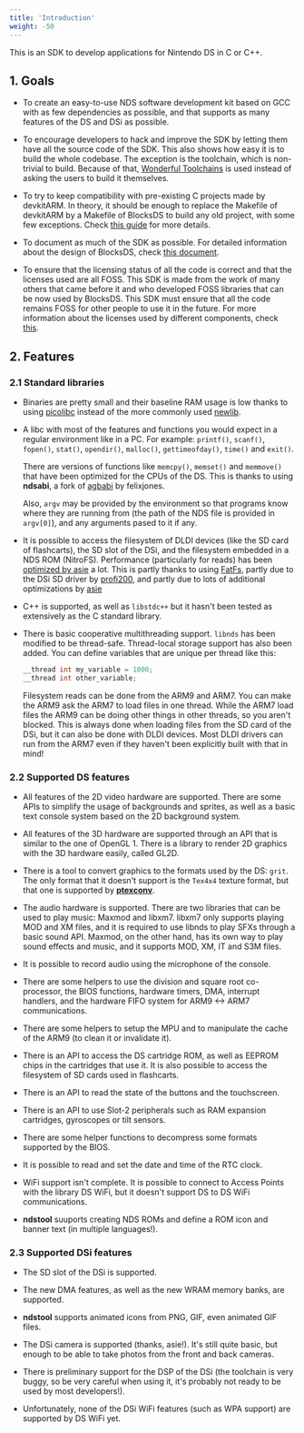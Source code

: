 ```yaml
---
title: 'Introduction'
weight: -50
---
```


This is an SDK to develop applications for Nintendo DS in C or C++.

## 1. Goals

- To create an easy-to-use NDS software development kit based on GCC with as few
  dependencies as possible, and that supports as many features of the DS and DSi
  as possible.

- To encourage developers to hack and improve the SDK by letting them have all
  the source code of the SDK. This also shows how easy it is to build the whole
  codebase. The exception is the toolchain, which is non-trivial to build.
  Because of that, [Wonderful Toolchains](https://wonderful.asie.pl/) is used
  instead of asking the users to build it themselves.

- To try to keep compatibility with pre-existing C projects made by devkitARM.
  In theory, it should be enough to replace the Makefile of devkitARM by a
  Makefile of BlocksDS to build any old project, with some few exceptions. Check
  [this guide](../../technical/devkitarm_porting_guide) for more details.

- To document as much of the SDK as possible. For detailed information about the
  design of BlocksDS, check [this document](../../technical/design_guide).

- To ensure that the licensing status of all the code is correct and that the
  licenses used are all FOSS. This SDK is made from the work of many others that
  came before it and who developed FOSS libraries that can be now used by
  BlocksDS. This SDK must ensure that all the code remains FOSS for other people
  to use it in the future. For more information about the licenses used by
  different components, check [this](../licenses).

## 2. Features

### 2.1 Standard libraries

- Binaries are pretty small and their baseline RAM usage is low thanks to using
  [picolibc](https://github.com/picolibc/picolibc) instead of the more commonly
  used [newlib](https://sourceware.org/newlib/).

- A libc with most of the features and functions you would expect in a regular
  environment like in a PC. For example: `printf()`, `scanf()`, `fopen()`,
  `stat()`, `opendir()`, `malloc()`, `gettimeofday()`, `time()` and `exit()`.

  There are versions of functions like `memcpy()`, `memset()` and `memmove()`
  that have been optimized for the CPUs of the DS. This is thanks to using
  **ndsabi**, a fork of [agbabi](https://github.com/felixjones/agbabi) by
  felixjones.

  Also, `argv` may be provided by the environment so that programs know where
  they are running from (the path of the NDS file is provided in `argv[0]`), and
  any arguments pased to it if any.

- It is possible to access the filesystem of DLDI devices (like the SD card of
  flashcarts), the SD slot of the DSi, and the filesystem embedded in a NDS ROM
  (NitroFS). Performance (particularly for reads) has been
  [optimized by asie](https://mk.asie.pl/notes/9m2fsvk1hp) a lot. This is partly
  thanks to using [FatFs](http://elm-chan.org/fsw/ff/00index_e.html), partly due
  to the DSi SD driver by [profi200](https://github.com/profi200/), and partly
  due to lots of additional optimizations by [asie](https://asie.pl/)

- C++ is supported, as well as `libstdc++` but it hasn't been tested as
  extensively as the C standard library.

- There is basic cooperative multithreading support. ``libnds`` has been
  modified to be thread-safe. Thread-local storage support has also been added.
  You can define variables that are unique per thread like this:

  ```c
  __thread int my_variable = 1000;
  __thread int other_variable;
  ```

  Filesystem reads can be done from the ARM9 and ARM7. You can make the ARM9 ask
  the ARM7 to load files in one thread. While the ARM7 load files the ARM9 can
  be doing other things in other threads, so you aren't blocked. This is always
  done when loading files from the SD card of the DSi, but it can also be done
  with DLDI devices. Most DLDI drivers can run from the ARM7 even if they
  haven't been explicitly built with that in mind!

### 2.2 Supported DS features

- All features of the 2D video hardware are supported. There are some
  APIs to simplify the usage of backgrounds and sprites, as well as a basic text
  console system based on the 2D background system.

- All features of the 3D hardware are supported through an API that is similar
  to the one of OpenGL 1. There is a library to render 2D graphics with the 3D
  hardware easily, called GL2D.

- There is a tool to convert graphics to the formats used by the DS: `grit`. The
  only format that it doesn't support is the `Tex4x4` texture format, but that
  one is supported by [**ptexconv**](https://github.com/Garhoogin/ptexconv/).

- The audio hardware is supported. There are two libraries that can be used to
  play music: Maxmod and libxm7. libxm7 only supports playing MOD and XM files,
  and it is required to use libnds to play SFXs through a basic sound API.
  Maxmod, on the other hand, has its own way to play sound effects and music,
  and it supports MOD, XM, IT and S3M files.

- It is possible to record audio using the microphone of the console.

- There are some helpers to use the division and square root co-processor, the
  BIOS functions, hardware timers, DMA, interrupt handlers, and the hardware
  FIFO system for ARM9 <-> ARM7 communications.

- There are some helpers to setup the MPU and to manipulate the cache of the
  ARM9 (to clean it or invalidate it).

- There is an API to access the DS cartridge ROM, as well as EEPROM chips in
  the cartridges that use it. It is also possible to access the filesystem of SD
  cards used in flashcarts.

- There is an API to read the state of the buttons and the touchscreen.

- There is an API to use Slot-2 peripherals such as RAM expansion cartridges,
  gyroscopes or tilt sensors.

- There are some helper functions to decompress some formats supported by the
  BIOS.

- It is possible to read and set the date and time of the RTC clock.

- WiFi support isn't complete. It is possible to connect to Access Points with
  the library DS WiFi, but it doesn't support DS to DS WiFi communications.

- **ndstool** suuports creating NDS ROMs and define a ROM icon and banner text
  (in multiple languages!).

### 2.3 Supported DSi features

- The SD slot of the DSi is supported.

- The new DMA features, as well as the new WRAM memory banks, are supported.

- **ndstool** supports animated icons from PNG, GIF, even animated GIF files.

- The DSi camera is supported (thanks, asie!). It's still quite basic, but
  enough to be able to take photos from the front and back cameras.

- There is preliminary support for the DSP of the DSi (the toolchain is very
  buggy, so be very careful when using it, it's probably not ready to be used by
  most developers!).

- Unfortunately, none of the DSi WiFi features (such as WPA support) are
  supported by DS WiFi yet.
